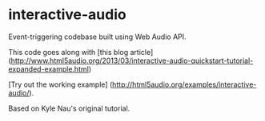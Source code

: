 interactive-audio
=================

Event-triggering codebase built using Web Audio API.

This code goes along with [this blog article] (http://www.html5audio.org/2013/03/interactive-audio-quickstart-tutorial-expanded-example.html)

[Try out the working example] (http://html5audio.org/examples/interactive-audio/).

Based on Kyle Nau's original tutorial.